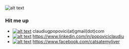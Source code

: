 # 

![alt text](https://i.ibb.co/FKr4Xjk/IMG-20200223-125137-1.jpg) 




### Hit me up

- <a href="mailto:claudiugpopovici@gmail.com">![alt text](https://svgshare.com/i/TQt.svg)</a> claudiugpopovici(at)gmail(dot)com 
- <a href="https://www.linkedin.com/in/popoviciclaudiu" target="_blank">![alt text](https://svgshare.com/i/TR4.svg)</a> https://www.linkedin.com/in/popoviciclaudiu 
- <a href="https://www.facebook.com/catsatemyliver">![alt text](https://svgur.com/i/TRF.svg)</a> https://www.facebook.com/catsatemyliver
